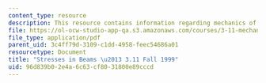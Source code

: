 ```yaml
---
content_type: resource
description: This resource contains information regarding mechanics of materials.
file: https://ol-ocw-studio-app-qa.s3.amazonaws.com/courses/3-11-mechanics-of-materials-fall-1999/96d839b02e4a6c63cf8031800e89cccd_MIT3_11F99_bstress.pdf
file_type: application/pdf
parent_uid: 3c4ff79d-3109-c1dd-4958-feec54686a01
resourcetype: Document
title: "Stresses in Beams \u2013 3.11 Fall 1999"
uid: 96d839b0-2e4a-6c63-cf80-31800e89cccd
---
```

